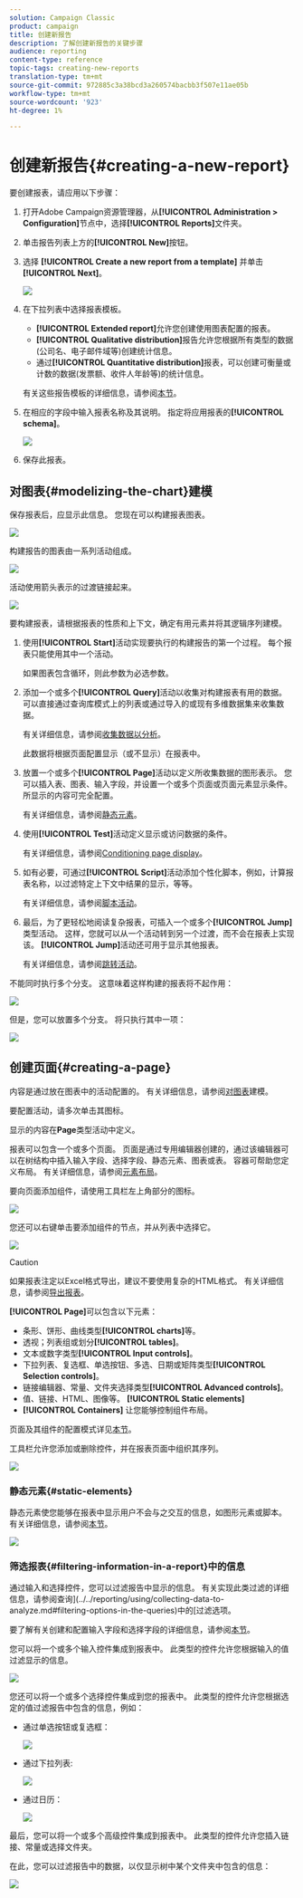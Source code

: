 ```yaml
---
solution: Campaign Classic
product: campaign
title: 创建新报告
description: 了解创建新报告的关键步骤
audience: reporting
content-type: reference
topic-tags: creating-new-reports
translation-type: tm+mt
source-git-commit: 972885c3a38bcd3a260574bacbb3f507e11ae05b
workflow-type: tm+mt
source-wordcount: '923'
ht-degree: 1%

---
```



# 创建新报告{#creating-a-new-report}

要创建报表，请应用以下步骤：

1. 打开Adobe Campaign资源管理器，从&#x200B;**[!UICONTROL Administration > Configuration]**&#x200B;节点中，选择&#x200B;**[!UICONTROL Reports]**&#x200B;文件夹。
1. 单击报告列表上方的&#x200B;**[!UICONTROL New]**&#x200B;按钮。
1. 选择 **[!UICONTROL Create a new report from a template]** 并单击 **[!UICONTROL Next]**。

   ![](assets/s_ncs_advuser_report_wizard_new_01.png)

1. 在下拉列表中选择报表模板。

   * **[!UICONTROL Extended report]**&#x200B;允许您创建使用图表配置的报表。
   * **[!UICONTROL Qualitative distribution]**&#x200B;报告允许您根据所有类型的数据(公司名、电子邮件域等)创建统计信息。
   * 通过&#x200B;**[!UICONTROL Quantitative distribution]**&#x200B;报表，可以创建可衡量或计数的数据(发票额、收件人年龄等)的统计信息。

   有关这些报告模板的详细信息，请参阅[本节](../../reporting/using/about-descriptive-analysis.md)。

1. 在相应的字段中输入报表名称及其说明。 指定将应用报表的&#x200B;**[!UICONTROL schema]**。

   ![](assets/s_ncs_advuser_report_wizard_020.png)

1. 保存此报表。

## 对图表{#modelizing-the-chart}建模

保存报表后，应显示此信息。 您现在可以构建报表图表。

![](assets/s_ncs_user_report_wizard_021.png)

构建报告的图表由一系列活动组成。

![](assets/s_ncs_advuser_report_wizard_031.png)

活动使用箭头表示的过渡链接起来。

![](assets/s_ncs_advuser_report_wizard_032.png)

要构建报表，请根据报表的性质和上下文，确定有用元素并将其逻辑序列建模。

1. 使用&#x200B;**[!UICONTROL Start]**&#x200B;活动实现要执行的构建报告的第一个过程。 每个报表只能使用其中一个活动。

   如果图表包含循环，则此参数为必选参数。

1. 添加一个或多个&#x200B;**[!UICONTROL Query]**&#x200B;活动以收集对构建报表有用的数据。 可以直接通过查询库模式上的列表或通过导入的或现有多维数据集来收集数据。

   有关详细信息，请参阅[收集数据以分析](../../reporting/using/collecting-data-to-analyze.md)。

   此数据将根据页面配置显示（或不显示）在报表中。

1. 放置一个或多个&#x200B;**[!UICONTROL Page]**&#x200B;活动以定义所收集数据的图形表示。 您可以插入表、图表、输入字段，并设置一个或多个页面或页面元素显示条件。 所显示的内容可完全配置。

   有关详细信息，请参阅[静态元素](#static-elements)。

1. 使用&#x200B;**[!UICONTROL Test]**&#x200B;活动定义显示或访问数据的条件。

   有关详细信息，请参阅[Conditioning page display](../../reporting/using/defining-a-conditional-content.md#conditioning-page-display)。

1. 如有必要，可通过&#x200B;**[!UICONTROL Script]**&#x200B;活动添加个性化脚本，例如，计算报表名称，以过滤特定上下文中结果的显示，等等。

   有关详细信息，请参阅[脚本活动](../../reporting/using/advanced-functionalities.md#script-activity)。

1. 最后，为了更轻松地阅读复杂报表，可插入一个或多个&#x200B;**[!UICONTROL Jump]**&#x200B;类型活动。 这样，您就可以从一个活动转到另一个过渡，而不会在报表上实现该。 **[!UICONTROL Jump]**&#x200B;活动还可用于显示其他报表。

   有关详细信息，请参阅[跳转活动](../../reporting/using/advanced-functionalities.md#jump-activity)。

不能同时执行多个分支。 这意味着这样构建的报表将不起作用：

![](assets/reporting_graph_sample_ko.png)

但是，您可以放置多个分支。 将只执行其中一项：

![](assets/reporting_graph_sample_ok.png)

## 创建页面{#creating-a-page}

内容是通过放在图表中的活动配置的。 有关详细信息，请参阅[对图表](#modelizing-the-chart)建模。

要配置活动，请多次单击其图标。

显示的内容在&#x200B;**Page**&#x200B;类型活动中定义。

报表可以包含一个或多个页面。 页面是通过专用编辑器创建的，通过该编辑器可以在树结构中插入输入字段、选择字段、静态元素、图表或表。 容器可帮助您定义布局。 有关详细信息，请参阅[元素布局](../../reporting/using/element-layout.md)。

要向页面添加组件，请使用工具栏左上角部分的图标。

![](assets/reporting_add_component_in_page.png)

您还可以右键单击要添加组件的节点，并从列表中选择它。

![](assets/s_ncs_advuser_report_wizard_09.png)

>[!CAUTION]
>
>如果报表注定以Excel格式导出，建议不要使用复杂的HTML格式。 有关详细信息，请参阅[导出报表](../../reporting/using/actions-on-reports.md#exporting-a-report)。

**[!UICONTROL Page]**&#x200B;可以包含以下元素：

* 条形、饼形、曲线类型&#x200B;**[!UICONTROL charts]**&#x200B;等。
* 透视；列表组或划分&#x200B;**[!UICONTROL tables]**。
* 文本或数字类型&#x200B;**[!UICONTROL Input controls]**。
* 下拉列表、复选框、单选按钮、多选、日期或矩阵类型&#x200B;**[!UICONTROL Selection controls]**。
* 链接编辑器、常量、文件夹选择类型&#x200B;**[!UICONTROL Advanced controls]**。
* 值、链接、HTML、图像等。 **[!UICONTROL Static elements]**
* **[!UICONTROL Containers]** 让您能够控制组件布局。

页面及其组件的配置模式详见[本节](../../web/using/about-web-forms.md)。

工具栏允许您添加或删除控件，并在报表页面中组织其序列。

![](assets/s_ncs_advuser_report_wizard_08.png)

### 静态元素{#static-elements}

静态元素使您能够在报表中显示用户不会与之交互的信息，如图形元素或脚本。 有关详细信息，请参阅[本节](../../web/using/static-elements-in-a-web-form.md#inserting-html-content)。

![](assets/s_advuser_report_page_activity_03.png)

### 筛选报表{#filtering-information-in-a-report}中的信息

通过输入和选择控件，您可以过滤报告中显示的信息。 有关实现此类过滤的详细信息，请参阅查询](../../reporting/using/collecting-data-to-analyze.md#filtering-options-in-the-queries)中的[过滤选项。

要了解有关创建和配置输入字段和选择字段的详细信息，请参阅[本节](../../web/using/about-web-forms.md)。

您可以将一个或多个输入控件集成到报表中。 此类型的控件允许您根据输入的值过滤显示的信息。

![](assets/reporting_control_text.png)

您还可以将一个或多个选择控件集成到您的报表中。 此类型的控件允许您根据选定的值过滤报告中包含的信息，例如：

* 通过单选按钮或复选框：

   ![](assets/reporting_radio_buttons.png)

* 通过下拉列表:

   ![](assets/reporting_control_list.png)

* 通过日历：

   ![](assets/reporting_control_date.png)

最后，您可以将一个或多个高级控件集成到报表中。 此类型的控件允许您插入链接、常量或选择文件夹。

在此，您可以过滤报告中的数据，以仅显示树中某个文件夹中包含的信息：

![](assets/reporting_control_folder.png)
